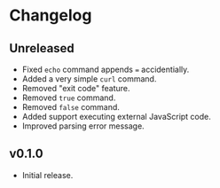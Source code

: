 # Changelog

## Unreleased

- Fixed `echo` command appends `=` accidentially.
- Added a very simple `curl` command.
- Removed "exit code" feature.
- Removed `true` command.
- Removed `false` command.
- Added support executing external JavaScript code.
- Improved parsing error message.

## v0.1.0

- Initial release.
